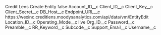 <?xml version="1.0" encoding="UTF-8"?>
<CustomMetadata xmlns="http://soap.sforce.com/2006/04/metadata" xmlns:xsi="http://www.w3.org/2001/XMLSchema-instance" xmlns:xsd="http://www.w3.org/2001/XMLSchema">
    <label>Credit Lens Create Entity</label>
    <protected>false</protected>
    <values>
        <field>Account_ID__c</field>
        <value xsi:nil="true"/>
    </values>
    <values>
        <field>Client_ID__c</field>
        <value xsi:nil="true"/>
    </values>
    <values>
        <field>Client_Key__c</field>
        <value xsi:nil="true"/>
    </values>
    <values>
        <field>Client_Secret__c</field>
        <value xsi:nil="true"/>
    </values>
    <values>
        <field>DB_Host__c</field>
        <value xsi:nil="true"/>
    </values>
    <values>
        <field>Endpoint_URL__c</field>
        <value xsi:type="xsd:string">https://wexinc.creditlens.moodysanalytics.com/api/data/vm/EntityEdit</value>
    </values>
    <values>
        <field>Location_ID__c</field>
        <value xsi:nil="true"/>
    </values>
    <values>
        <field>Operating_Mode__c</field>
        <value xsi:type="xsd:string">live</value>
    </values>
    <values>
        <field>Org_ID__c</field>
        <value xsi:nil="true"/>
    </values>
    <values>
        <field>Password__c</field>
        <value xsi:nil="true"/>
    </values>
    <values>
        <field>Preamble__c</field>
        <value xsi:nil="true"/>
    </values>
    <values>
        <field>RR_Keyword__c</field>
        <value xsi:nil="true"/>
    </values>
    <values>
        <field>Subcode__c</field>
        <value xsi:nil="true"/>
    </values>
    <values>
        <field>Support_Email__c</field>
        <value xsi:nil="true"/>
    </values>
    <values>
        <field>Username__c</field>
        <value xsi:nil="true"/>
    </values>
</CustomMetadata>
